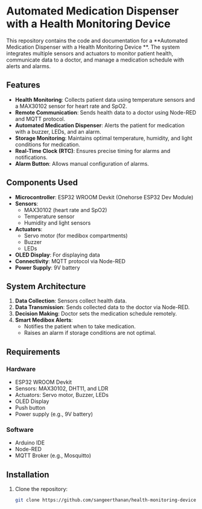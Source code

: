 # Automated Medication Dispenser with a Health Monitoring Device  
This repository contains the code and documentation for a **Automated Medication Dispenser with a Health Monitoring Device **. The system integrates multiple sensors and actuators to monitor patient health, communicate data to a doctor, and manage a medication schedule with alerts and alarms.

## Features
- **Health Monitoring**: Collects patient data using temperature sensors and a MAX30102 sensor for heart rate and SpO2.
- **Remote Communication**: Sends health data to a doctor using Node-RED and MQTT protocol.
- **Automated Medication Dispenser**: Alerts the patient for medication with a buzzer, LEDs, and an alarm.
- **Storage Monitoring**: Maintains optimal temperature, humidity, and light conditions for medication.
- **Real-Time Clock (RTC)**: Ensures precise timing for alarms and notifications.
- **Alarm Button**: Allows manual configuration of alarms.

## Components Used
- **Microcontroller**: ESP32 WROOM Devkit (Onehorse ESP32 Dev Module)
- **Sensors**:
  - MAX30102 (heart rate and SpO2)
  - Temperature sensor
  - Humidity and light sensors
- **Actuators**:
  - Servo motor (for medibox compartments)
  - Buzzer
  - LEDs
- **OLED Display**: For displaying data
- **Connectivity**: MQTT protocol via Node-RED
- **Power Supply**: 9V battery

## System Architecture
1. **Data Collection**: Sensors collect health data.
2. **Data Transmission**: Sends collected data to the doctor via Node-RED.
3. **Decision Making**: Doctor sets the medication schedule remotely.
4. **Smart Medibox Alerts**:
   - Notifies the patient when to take medication.
   - Raises an alarm if storage conditions are not optimal.

## Requirements
### Hardware
- ESP32 WROOM Devkit
- Sensors: MAX30102, DHT11, and LDR
- Actuators: Servo motor, Buzzer, LEDs
- OLED Display
- Push button
- Power supply (e.g., 9V battery)

### Software
- Arduino IDE
- Node-RED
- MQTT Broker (e.g., Mosquitto)

## Installation
1. Clone the repository:
   ```bash
   git clone https://github.com/sangeerthanan/health-monitoring-device-with-a-smart-medibox.git

